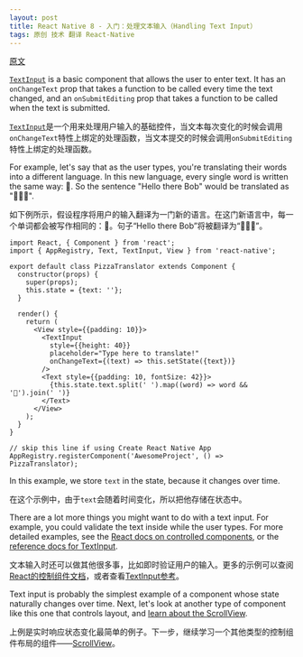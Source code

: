 ```yaml
---
layout: post
title: React Native 8 - 入门：处理文本输入（Handling Text Input）
tags: 原创 技术 翻译 React-Native
---
```


[原文](https://facebook.github.io/react-native/docs/handling-text-input.html)

[`TextInput`](https://facebook.github.io/react-native/docs/textinput.html#content) is a basic component that allows the user to enter text. It has an `onChangeText` prop that takes
a function to be called every time the text changed, and an `onSubmitEditing` prop that takes a function to be called when the text is submitted.

[`TextInput`](https://facebook.github.io/react-native/docs/textinput.html#content)是一个用来处理用户输入的基础控件，当文本每次变化的时候会调用`onChangeText`特性上绑定的处理函数，当文本提交的时候会调用`onSubmitEditing`特性上绑定的处理函数。

For example, let's say that as the user types, you're translating their words  into a different language. In this new language, every single word is written the same way: 🍕. So the sentence "Hello there Bob" would be translated
as "🍕🍕🍕".

如下例所示，假设程序将用户的输入翻译为一门新的语言。在这门新语言中，每一个单词都会被写作相同的：🍕。句子“Hello there Bob”将被翻译为“🍕🍕🍕”。

```
import React, { Component } from 'react';
import { AppRegistry, Text, TextInput, View } from 'react-native';

export default class PizzaTranslator extends Component {
  constructor(props) {
    super(props);
    this.state = {text: ''};
  }

  render() {
    return (
      <View style={{padding: 10}}>
        <TextInput
          style={{height: 40}}
          placeholder="Type here to translate!"
          onChangeText={(text) => this.setState({text})}
        />
        <Text style={{padding: 10, fontSize: 42}}>
          {this.state.text.split(' ').map((word) => word && '🍕').join(' ')}
        </Text>
      </View>
    );
  }
}

// skip this line if using Create React Native App
AppRegistry.registerComponent('AwesomeProject', () => PizzaTranslator);
```

In this example, we store `text` in the state, because it changes over time.

在这个示例中，由于`text`会随着时间变化，所以把他存储在状态中。

There are a lot more things you might want to do with a text input. For example, you could validate the text inside while the user types. For more detailed examples, see the [React docs on controlled components](https://facebook.github.io/react/docs/forms.html), or the [reference docs for TextInput](https://facebook.github.io/react-native/docs/textinput.html).

文本输入时还可以做其他很多事，比如即时验证用户的输入。更多的示例可以查阅[React的控制组件文档](https://facebook.github.io/react/docs/forms.html)，或者查看[TextInput参考](https://facebook.github.io/react-native/docs/textinput.html)。

Text input is probably the simplest example of a component whose state naturally changes over time. Next, let's look at another type of component like this one that controls layout, and [learn about the ScrollView](https://facebook.github.io/react-native/docs/using-a-scrollview.html).

上例是实时响应状态变化最简单的例子。下一步，继续学习一个其他类型的控制组件布局的组件——[ScrollView](https://facebook.github.io/react-native/docs/using-a-scrollview.html)。
